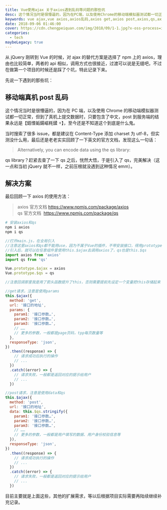 ```yaml
---
title: Vue使用ajax 关于axios遇到乱码等问题的那些坑
desc: 这个情况当时是很懵逼的，因为在PC端，以及使用Chrome的移动端模拟器测试都一切正常，但到了真机上提交数据时，只要包含了中文，post到服务端的结果永远是【銆愭姤鍚嶇粍鍒】，这个至今还是不知道到底是什么鬼。
keywords: vue ajax,vue axios,axios乱码,axios get,axios post,axios,qs,axios qs
date: 2018-09-06 01:46:00
cover: https://cdn.chengpeiquan.com/img/2018/09/1-1.jpg?x-oss-process=image/interlace,1
categories:
  - tech
maybeLegacy: true
---
```


从 jQuery 刚转到 Vue 的时候，对 ajax 的替代方案是选择了 npm 上的 axios，理由也比较简单，两者的 api 相似，调用方式也很接近，过渡可以说是无缝吧，不过在做第一个项目的时候还是踩了个坑，特此记录下来。

先说一下遇到的那些坑：

## 移动端真机 post 乱码

这个情况当时是很懵逼的，因为在 PC 端，以及使用 Chrome 的移动端模拟器测试都一切正常，但到了真机上提交数据时，只要包含了中文，post 到服务端的结果永远是【銆愭姤鍚嶇粍鍒 】，至今还是不知道这个到底是什么鬼。

当时搜索了很多 issue，都是建议在 Content-Type 添加 charset 为 utf-8，但实测没什么用，最后还是老老实实回顾了一下英文的官方文档，发现这么一句话：

> Alternatively, you can encode data using the qs library:

qs library？赶紧去查了一下 qs 之后，恍然大悟，于是引入了 qs，完美解决（这一点和当初 jQuery 就不一样，之前压根就没遇到这种情况 emm）。

## 解决方案

最后回顾一下 axios 的使用方法：

> axios 官方文档 https://www.npmjs.com/package/axios<br>
> qs 官方文档  https://www.npmjs.com/package/qs

```bash
# 安装axios和qs
npm i axios
npm i qs
```

```js
//打开main.js，在全局引入
//注意这里axios和qs都不能用use，因为不属于Vue的插件，不带安装接口，得用prototype原型引入
//引入后，就可以在任意组件里使用this.$ajax去调用axios了，qs也是this.$qs
import axios from 'axios'
import qs from 'qs'

Vue.prototype.$ajax = axios
Vue.prototype.$qs = qs

//注意回调那里我是用了箭头函数提升了this，否则需要提前先设定一个变量把this存储起来

//get请求，注意是使用params
this.$ajax({
  method: 'get',
  url: '接口的地址',
  params: {
    param1: '接口参数…',
    param2: '接口参数…',
    param3: '接口参数…',
    // ……
    // 更多的参数，一般都是page页码，tpp每页数量等
  },
  responseType: 'json',
})
  .then((response) => {
    // 请求成功后执行的操作
    // ...
  })
  .catch((error) => {
    // 请求失败，一般都是返回对应的提示给用户
    // ...
  })

//post请求，注意是使用data和qs
this.$ajax({
  method: 'post',
  url: '接口的地址',
  data: this.$qs.stringify({
    param1: '接口参数…',
    param2: '接口参数…',
    param3: '接口参数…',
    // ……
    // 更多的参数，一般都是用户填写的数据、用户身份校验信息等
  }),
  responseType: 'json',
})
  .then((response) => {
    // 请求成功执行的操作
    // ...
  })
  .catch((error) => {
    // 请求失败，一般都是返回对应的提示给用户
    // ...
  })
```

目前主要就是上面这些，其他的扩展需求，等以后根据项目实际需要再陆续继续补充记录。
